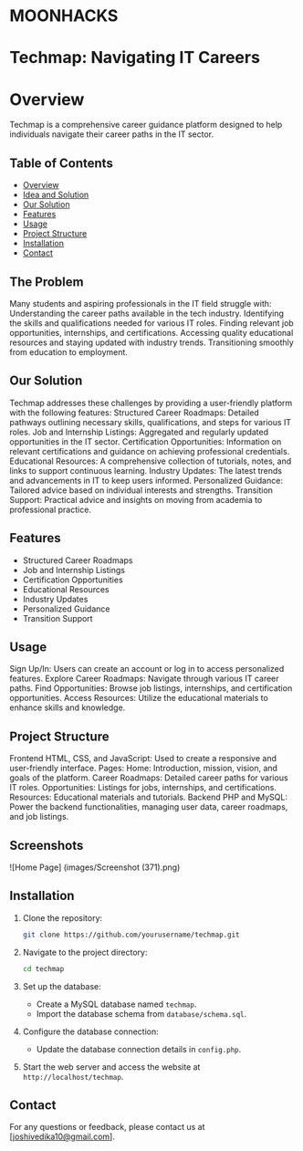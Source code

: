 # MOONHACKS

# Techmap: Navigating IT Careers

# Overview
Techmap is a comprehensive career guidance platform designed to help individuals navigate their career paths in the IT sector.

## Table of Contents
- [Overview](#overview)
- [Idea and Solution](#TheProblem)
- [Our Solution](#OurSolution)
- [Features](#features)
- [Usage](#usage)
- [Project Structure](#projectstructure)
- [Installation](#installation)
- [Contact](#contact)

## The Problem
Many students and aspiring professionals in the IT field struggle with:
Understanding the career paths available in the tech industry.
Identifying the skills and qualifications needed for various IT roles.
Finding relevant job opportunities, internships, and certifications.
Accessing quality educational resources and staying updated with industry trends.
Transitioning smoothly from education to employment.

## Our Solution
Techmap addresses these challenges by providing a user-friendly platform with the following features:
Structured Career Roadmaps: Detailed pathways outlining necessary skills, qualifications, and steps for various IT roles.
Job and Internship Listings: Aggregated and regularly updated opportunities in the IT sector.
Certification Opportunities: Information on relevant certifications and guidance on achieving professional credentials.
Educational Resources: A comprehensive collection of tutorials, notes, and links to support continuous learning.
Industry Updates: The latest trends and advancements in IT to keep users informed.
Personalized Guidance: Tailored advice based on individual interests and strengths.
Transition Support: Practical advice and insights on moving from academia to professional practice.

## Features
- Structured Career Roadmaps
- Job and Internship Listings
- Certification Opportunities
- Educational Resources
- Industry Updates
- Personalized Guidance
- Transition Support

## Usage
Sign Up/In: Users can create an account or log in to access personalized features.
Explore Career Roadmaps: Navigate through various IT career paths.
Find Opportunities: Browse job listings, internships, and certification opportunities.
Access Resources: Utilize the educational materials to enhance skills and knowledge.

## Project Structure
Frontend
HTML, CSS, and JavaScript: Used to create a responsive and user-friendly interface.
Pages:
Home: Introduction, mission, vision, and goals of the platform.
Career Roadmaps: Detailed career paths for various IT roles.
Opportunities: Listings for jobs, internships, and certifications.
Resources: Educational materials and tutorials.
Backend
PHP and MySQL: Power the backend functionalities, managing user data, career roadmaps, and job listings.

## Screenshots
![Home Page] (images/Screenshot (371).png)

## Installation
1. Clone the repository:
    ```bash
    git clone https://github.com/yourusername/techmap.git
    ```
2. Navigate to the project directory:
    ```bash
    cd techmap
    ```
3. Set up the database:
    - Create a MySQL database named `techmap`.
    - Import the database schema from `database/schema.sql`.

4. Configure the database connection:
    - Update the database connection details in `config.php`.

5. Start the web server and access the website at `http://localhost/techmap`.

## Contact
For any questions or feedback, please contact us at [joshivedika10@gmail.com].

